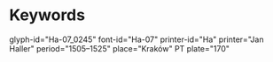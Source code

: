 # Keywords
glyph-id="Ha-07_0245"
font-id="Ha-07"
printer-id="Ha"
printer="Jan Haller"
period="1505–1525"
place="Kraków"
PT plate="170"
